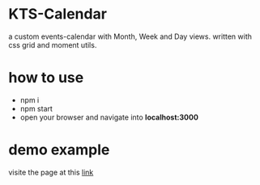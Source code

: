 # KTS-Calendar

a custom events-calendar with Month, Week and Day views.
written with css grid and moment utils.

# how to use

-   npm i
-   npm start
-   open your browser and navigate into **localhost:3000**

# demo example

visite the page at this [link](https://fernandoem88.github.io/kts-calendar)
